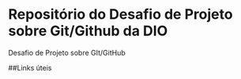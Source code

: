 # Repositório do Desafio de Projeto sobre Git/Github da DIO
Desafio de Projeto sobre GIt/GitHub

##Links úteis
